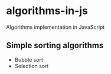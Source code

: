 # algorithms-in-js
Algorithms implementation in JavaScript

## Simple sorting algorithms

- Bubble sort
- Selection sort